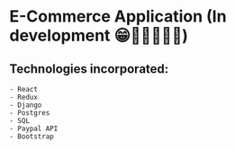 # E-Commerce Application (In development 😁👷‍♂️👷👷‍♀️)

## Technologies incorporated:
    - React
    - Redux
    - Django
    - Postgres
    - SQL
    - Paypal API
    - Bootstrap